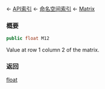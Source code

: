 ← [API索引](Api-Index) ← [命名空间索引](Namespace-Index) ← [Matrix](VRageMath.Matrix)

### 概要

```csharp
public float M12
```

Value at row 1 column 2 of the matrix.

### 返回

[float](https://docs.microsoft.com/en-us/dotnet/api/System.Single?view=netframework-4.6)

